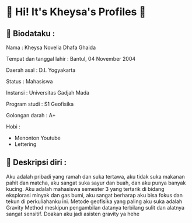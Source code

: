 # :cherry_blossom: Hi! It's Kheysa's Profiles :cherry_blossom:

## 	:ribbon: Biodataku :

Nama : Kheysa Novelia Dhafa Ghaida

Tempat dan tanggal lahir : Bantul, 04 November 2004

Daerah asal : D.I. Yogyakarta

Status : Mahasiswa

Instansi : Universitas Gadjah Mada

Program studi : S1 Geofisika

Golongan darah : A+

Hobi : 
- Menonton Youtube
- Lettering

##

## 	:ribbon: Deskripsi diri :

Aku adalah pribadi yang ramah dan suka tertawa, aku tidak suka makanan pahit dan matcha, aku sangat suka sayur dan buah, dan aku punya banyak kucing. Aku adalah mahasiswa semester 3 yang tertarik di bidang eksplorasi minyak dan gas bumi, aku sangat berharap aku bisa fokus dan tekun di perkuliahanku ini. Metode geofisika yang paling aku suka adalah Gravity Method meskipun pengambilan datanya terbilang sulit dan alatnya sangat sensitif. Doakan aku jadi asisten gravity ya hehe
